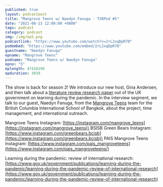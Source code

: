 ```yaml
---
published: true
layout: podcastpost
title: "Mangrove Teens w/ Naedyn Fanuga - TSRPod #5"
date: "2021-08-13 12:00:00 +0800"
tags: podcast
category: podcast
img: /img/ep5.png
podcastlink: "https://www.youtube.com/watch?v=2rL2xqDpR70"
podembed: "https://www.youtube.com/embed/2rL2xqDpR70"
guestname: "Naedyn Fanuga"
epname: "Mangrove Teens"
podname: "Mangrove Teens w/ Naedyn Fanuga"
epno: "5"
eplength: 47418190    
epduration: 3039
---
```

The show is back for season 2! We introduce our new host, Gina Andersen, and then talk about a [literature review research paper](https://www.gov.uk/government/publications/learning-during-the-pandemic/learning-during-the-pandemic-review-of-international-research) out of the UK government on learning during the pandemic. In the interview segment, we talk to our guest, Naedyn Fanuga, from the [Mangrove Teens](https://instagram.com/mangrove_teens) team for the British Columbia International School of Bangkok, about the project, time management, and international outreach.

Mangrove Teens Instagram: [https://instagram.com/mangrove_teens](https://instagram.com/mangrove_teens)\
BSISB Green Bears Instagram: [https://www.instagram.com/greenbears.bcisb](https://www.instagram.com/greenbears.bcisb)\
PAIS Mangrove Teens Instagram: [https://www.instagram.com/pais_mangroveteens](https://www.instagram.com/pais_mangroveteens/)

Learning during the pandemic: review of international research: [https://www.gov.uk/government/publications/learning-during-the-pandemic/learning-during-the-pandemic-review-of-international-research](https://www.gov.uk/government/publications/learning-during-the-pandemic/learning-during-the-pandemic-review-of-international-research)